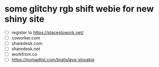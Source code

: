 # some glitchy rgb shift webie for new shiny site

- [ ] register to https://placestowork.net/
- [ ] coworker.com
- [ ] sharedesk.com
- [ ] sharedesk.net
- [ ] workfrom.co
- [ ] https://nomadlist.com/bratislava-slovakia
